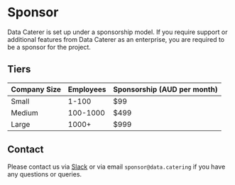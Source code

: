 # Sponsor

Data Caterer is set up under a sponsorship model. If you require support or additional features from Data Caterer 
as an enterprise, you are required to be a sponsor for the project.

## Tiers

| Company Size | Employees | Sponsorship (AUD per month) |
|--------------|-----------|-----------------------------|
| Small        | 1-100     | $99                         |
| Medium       | 100-1000  | $499                        |
| Large        | 1000+     | $999                        |

## Contact

Please contact us
via [Slack](https://join.slack.com/t/data-catering/shared_invite/zt-2664ylbpi-w3n7lWAO~PHeOG9Ujpm~~w)
or via email `sponsor@data.catering` if you have any questions or queries.
